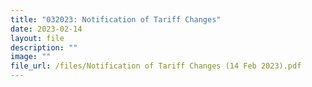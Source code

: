 ```yaml
---
title: "032023: Notification of Tariff Changes"
date: 2023-02-14
layout: file
description: ""
image: ""
file_url: /files/Notification of Tariff Changes (14 Feb 2023).pdf
---
```


